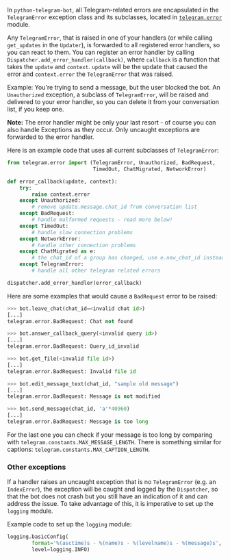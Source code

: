In `python-telegram-bot`, all Telegram-related errors are encapsulated in the `TelegramError` exception class and its subclasses, located in [`telegram.error`](https://python-telegram-bot.readthedocs.io/en/stable/telegram.error.html) module.

Any `TelegramError`, that is raised in one of your handlers (or while calling `get_updates` in the `Updater`), is forwarded to all registered error handlers, so you can react to them. You can register an error handler by calling `Dispatcher.add_error_handler(callback)`, where `callback` is a function that takes the `update` and `context`. `update` will be the update that caused the error and `context.error` the `TelegramError` that was raised.

Example: You're trying to send a message, but the user blocked the bot. An `Unauthorized` exception, a subclass of `TelegramError`, will be raised and delivered to your error handler, so you can delete it from your conversation list, if you keep one.

**Note:** The error handler might be only your last resort - of course you can also handle Exceptions as they occur. Only uncaught exceptions are forwarded to the error handler.

Here is an example code that uses all current subclasses of `TelegramError`:

```python
from telegram.error import (TelegramError, Unauthorized, BadRequest, 
                            TimedOut, ChatMigrated, NetworkError)

def error_callback(update, context):
    try:
        raise context.error
    except Unauthorized:
        # remove update.message.chat_id from conversation list
    except BadRequest:
        # handle malformed requests - read more below!
    except TimedOut:
        # handle slow connection problems
    except NetworkError:
        # handle other connection problems
    except ChatMigrated as e:
        # the chat_id of a group has changed, use e.new_chat_id instead
    except TelegramError:
        # handle all other telegram related errors

dispatcher.add_error_handler(error_callback)
```

Here are some examples that would cause a `BadRequest` error to be raised:
```python
>>> bot.leave_chat(chat_id=<invalid chat id>)
[...]
telegram.error.BadRequest: Chat not found

>>> bot.answer_callback_query(<invalid query id>)
[...]
telegram.error.BadRequest: Query_id_invalid

>>> bot.get_file(<invalid file id>)
[...]
telegram.error.BadRequest: Invalid file id

>>> bot.edit_message_text(chat_id, "sample old message")
[...]
telegram.error.BadRequest: Message is not modified

>>> bot.send_message(chat_id, 'a'*40960)
[...]
telegram.error.BadRequest: Message is too long
```

For the last one you can check if your message is too long by comparing with `telegram.constants.MAX_MESSAGE_LENGTH`. There is something similar for captions: `telegram.constants.MAX_CAPTION_LENGTH`.

### Other exceptions

If a handler raises an uncaught exception that is no `TelegramError` (e.g. an `IndexError`), the exception will be caught and logged by the `Dispatcher`, so that the bot does not crash but you still have an indication of it and can address the issue. To take advantage of this, it is imperative to set up the `logging` module.

Example code to set up the `logging` module:

```python
logging.basicConfig(
        format='%(asctime)s - %(name)s - %(levelname)s - %(message)s',
        level=logging.INFO)
```
